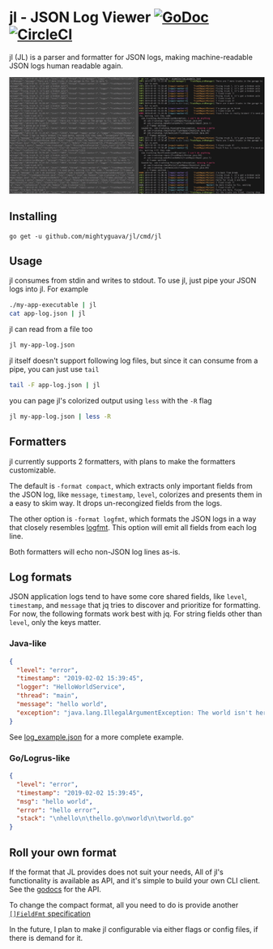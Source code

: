 # jl - JSON Log Viewer [![GoDoc](https://godoc.org/github.com/narqo/go-badge?status.svg)](https://godoc.org/github.com/mightyguava/jl) [![CircleCI](https://circleci.com/gh/mightyguava/jl/tree/master.svg?style=svg)](https://circleci.com/gh/mightyguava/jl/tree/master)

jl (JL) is a parser and formatter for JSON logs, making machine-readable JSON logs human readable again.

![side-by-side-comparison](./examples/jl_side_by_side.jpg)

## Installing

```
go get -u github.com/mightyguava/jl/cmd/jl
```

## Usage

jl consumes from stdin and writes to stdout. To use jl, just pipe your JSON logs into jl. For example

```sh
./my-app-executable | jl
cat app-log.json | jl
```

jl can read from a file too

```sh
jl my-app-log.json
```

jl itself doesn't support following log files, but since it can consume from a pipe, you can just use `tail`
```sh
tail -F app-log.json | jl
```

you can page jl's colorized output using `less` with the `-R` flag

```sh
jl my-app-log.json | less -R
```

## Formatters

jl currently supports 2 formatters, with plans to make the formatters customizable.

The default is `-format compact`, which extracts only important fields from the JSON log, like `message`, `timestamp`, `level`, colorizes and presents them in a easy to skim way. It drops un-recongized fields from the logs.

The other option is `-format logfmt`, which formats the JSON logs in a way that closely resembles [logfmt](https://blog.codeship.com/logfmt-a-log-format-thats-easy-to-read-and-write/). This option will emit all fields from each log line.

Both formatters will echo non-JSON log lines as-is.

## Log formats

JSON application logs tend to have some core shared fields, like `level`, `timestamp`, and `message`
that jq tries to discover and prioritize for formatting. For now, the following formats work best
with jq. For string fields other than `level`, only the keys matter.

### Java-like
```json
{
  "level": "error",
  "timestamp": "2019-02-02 15:39:45",
  "logger": "HelloWorldService",
  "thread": "main",
  "message": "hello world",
  "exception": "java.lang.IllegalArgumentException: The world isn't here\n...stacktraces..."
}
```
See [log_example.json](./examples/log_example.json) for a more complete example.

### Go/Logrus-like
```json
{
  "level": "error",
  "timestamp": "2019-02-02 15:39:45",
  "msg": "hello world",
  "error": "hello error",
  "stack": "\nhello\n\thello.go\nworld\n\tworld.go"
}
```

## Roll your own format

If the format that JL provides does not suit your needs, All of jl's functionality is available as
API, and it's simple to build your own CLI client. See the [godocs](https://godoc.org/github.com/mightyguava/jl)
for the API.

To change the compact format, all you need to do is provide another
[`[]FieldFmt` specification](https://github.com/mightyguava/jl/blob/f46b94a89340cc314dcaf07622b94fe7dce8f60a/compact_printer.go#L27)

In the future, I plan to make jl configurable via either flags or config files, if there is demand
for it.
